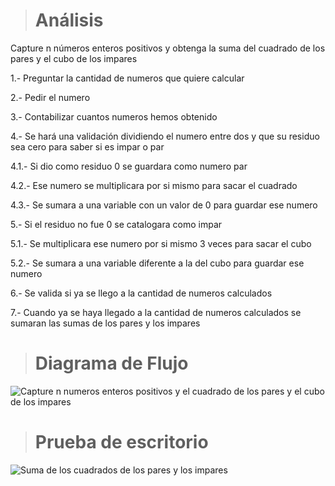 > # Análisis 
Capture n números enteros positivos y obtenga la suma del cuadrado de los pares y el cubo de los impares 

1.- Preguntar la cantidad de numeros que quiere calcular 

2.- Pedir el numero 

3.- Contabilizar cuantos numeros hemos obtenido

4.- Se hará una validación dividiendo el numero entre dos y que su residuo sea cero para saber si es impar o par 

4.1.- Si dio como residuo 0 se guardara como numero par 

4.2.- Ese numero se multiplicara por si mismo para sacar el cuadrado

4.3.- Se sumara a una variable con un valor de 0 para guardar ese numero 

5.- Si el residuo no fue 0 se catalogara como impar

5.1.- Se multiplicara ese numero por si mismo 3 veces para sacar el cubo

5.2.- Se sumara a una variable diferente a la del cubo para guardar ese numero

6.- Se valida si ya se llego a la cantidad de numeros calculados

7.- Cuando ya se haya llegado a la cantidad de numeros calculados se sumaran las sumas de los pares y los impares 

> # Diagrama de Flujo
![Capture n numeros enteros positivos y el cuadrado de los pares y el cubo de los impares](https://github.com/carlostapia3305/ICI-1ra-Parcial-Portafolio/assets/143683517/0f077308-b4ff-49b1-a460-fa782a622855)

> # Prueba de escritorio
![Suma de los cuadrados de los pares y los impares](https://github.com/carlostapia3305/ICI-1ra-Parcial-Portafolio/assets/143683517/3bc26d63-ec51-454a-a64e-d3fb42d3cb75)
